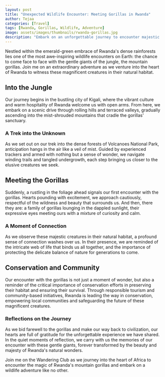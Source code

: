 ```yaml
---
layout: post
title: "Unexpected Wildlife Encounter: Meeting Gorillas in Rwanda"
author: Tejaa
categories: [Travel]
tags: [Rwanda, Gorillas, Wildlife, Adventure]
image: assets/images/thumbnails/rwanda-gorillas.jpg
description: "Embark on an unforgettable journey to encounter majestic gorillas in the heart of Rwanda's lush forests."
---
```


Nestled within the emerald-green embrace of Rwanda's dense rainforests lies one of the most awe-inspiring wildlife encounters on Earth: the chance to come face to face with the gentle giants of the jungle, the mountain gorillas. Join me on an extraordinary adventure as we venture into the heart of Rwanda to witness these magnificent creatures in their natural habitat.

## Into the Jungle

Our journey begins in the bustling city of Kigali, where the vibrant culture and warm hospitality of Rwanda welcome us with open arms. From here, we embark on a scenic drive through rolling hills and terraced valleys, gradually ascending into the mist-shrouded mountains that cradle the gorillas' sanctuary.

### A Trek into the Unknown

As we set out on our trek into the dense forests of Volcanoes National Park, anticipation hangs in the air like a veil of mist. Guided by experienced trackers and armed with nothing but a sense of wonder, we navigate winding trails and tangled undergrowth, each step bringing us closer to the elusive creatures we seek.

## Meeting the Gorillas

Suddenly, a rustling in the foliage ahead signals our first encounter with the gorillas. Hearts pounding with excitement, we approach cautiously, respectful of the wildness and beauty that surrounds us. And then, there they are: a family of gorillas lounging in the dappled sunlight, their expressive eyes meeting ours with a mixture of curiosity and calm.

### A Moment of Connection

As we observe these majestic creatures in their natural habitat, a profound sense of connection washes over us. In their presence, we are reminded of the intricate web of life that binds us all together, and the importance of protecting the delicate balance of nature for generations to come.

## Conservation and Community

Our encounter with the gorillas is not just a moment of wonder, but also a reminder of the critical importance of conservation efforts in preserving their habitat and ensuring their survival. Through responsible tourism and community-based initiatives, Rwanda is leading the way in conservation, empowering local communities and safeguarding the future of these magnificent creatures.

### Reflections on the Journey

As we bid farewell to the gorillas and make our way back to civilization, our hearts are full of gratitude for the unforgettable experience we have shared. In the quiet moments of reflection, we carry with us the memories of our encounter with these gentle giants, forever transformed by the beauty and majesty of Rwanda's natural wonders.

Join me on the Wandering Club as we journey into the heart of Africa to encounter the magic of Rwanda's mountain gorillas and embark on a wildlife adventure like no other.
